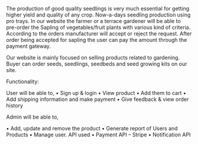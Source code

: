 The production of good quality seedlings is very much essential for getting higher yield and quality of any crop. Now-a-days seedling production using pro trays. In our website the farmer or a terrace gardener will be able to pre-order the Sapling of vegetables/fruit plants with various kind of criteria. According to the orders manufacturer will accept or reject the request. After order being accepted for sapling the user can pay the amount through the payment gateway.

Our website is mainly focused on selling products related to gardening. Buyer can order seeds, seedlings, seedbeds and seed growing kits on our site.

Functionality: 

User will be able to, 
• Sign up & login
• View product
• Add them to cart
• Add shipping information and make payment
• Give feedback & view order history

Admin will be able to, 

• Add, update and remove the product
• Generate report of Users and Products
• Manage user. API used
• Payment API – Stripe 
• Notification API

